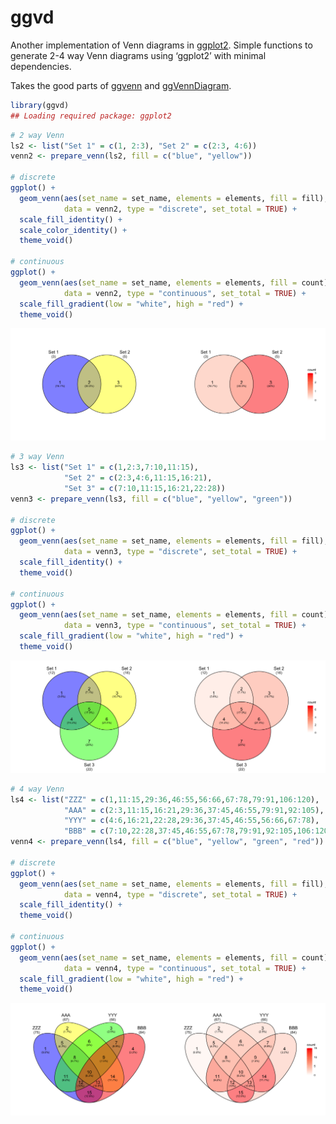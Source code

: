 
<!-- README.md is generated from README.Rmd. Please edit that file -->

# ggvd

<!-- badges: start -->
<!-- badges: end -->

Another implementation of Venn diagrams in
[ggplot2](https://github.com/tidyverse/ggplot2/). Simple functions to
generate 2-4 way Venn diagrams using ‘ggplot2’ with minimal
dependencies.

Takes the good parts of [ggvenn](https://github.com/yanlinlin82/ggvenn)
and [ggVennDiagram](https://github.com/gaospecial/ggVennDiagram).

``` r
library(ggvd)
## Loading required package: ggplot2
```

``` r
# 2 way Venn
ls2 <- list("Set 1" = c(1, 2:3), "Set 2" = c(2:3, 4:6))
venn2 <- prepare_venn(ls2, fill = c("blue", "yellow"))

# discrete
ggplot() +
  geom_venn(aes(set_name = set_name, elements = elements, fill = fill),
            data = venn2, type = "discrete", set_total = TRUE) +
  scale_fill_identity() + 
  scale_color_identity() + 
  theme_void()

# continuous
ggplot() +
  geom_venn(aes(set_name = set_name, elements = elements, fill = count),
            data = venn2, type = "continuous", set_total = TRUE) +
  scale_fill_gradient(low = "white", high = "red") + 
  theme_void()
```

<img src="figs/discrete-venn2-1.png" width="50%" /><img src="figs/discrete-venn2-2.png" width="50%" />

``` r
# 3 way Venn
ls3 <- list("Set 1" = c(1,2:3,7:10,11:15), 
            "Set 2" = c(2:3,4:6,11:15,16:21), 
            "Set 3" = c(7:10,11:15,16:21,22:28))
venn3 <- prepare_venn(ls3, fill = c("blue", "yellow", "green"))

# discrete
ggplot() +
  geom_venn(aes(set_name = set_name, elements = elements, fill = fill),
            data = venn3, type = "discrete", set_total = TRUE) +
  scale_fill_identity() + 
  theme_void()

# continuous
ggplot() +
  geom_venn(aes(set_name = set_name, elements = elements, fill = count),
            data = venn3, type = "continuous", set_total = TRUE) +
  scale_fill_gradient(low = "white", high = "red") + 
  theme_void()
```

<img src="figs/discrete-venn3-1.png" width="50%" /><img src="figs/discrete-venn3-2.png" width="50%" />

``` r
# 4 way Venn
ls4 <- list("ZZZ" = c(1,11:15,29:36,46:55,56:66,67:78,79:91,106:120),
            "AAA" = c(2:3,11:15,16:21,29:36,37:45,46:55,79:91,92:105),
            "YYY" = c(4:6,16:21,22:28,29:36,37:45,46:55,56:66,67:78),
            "BBB" = c(7:10,22:28,37:45,46:55,67:78,79:91,92:105,106:120))
venn4 <- prepare_venn(ls4, fill = c("blue", "yellow", "green", "red"))

# discrete
ggplot() +
  geom_venn(aes(set_name = set_name, elements = elements, fill = fill),
            data = venn4, type = "discrete", set_total = TRUE) +
  scale_fill_identity() + 
  theme_void()

# continuous
ggplot() +
  geom_venn(aes(set_name = set_name, elements = elements, fill = count),
            data = venn4, type = "continuous", set_total = TRUE) +
  scale_fill_gradient(low = "white", high = "red") + 
  theme_void()
```

<img src="figs/discrete-venn4-1.png" width="50%" /><img src="figs/discrete-venn4-2.png" width="50%" />
